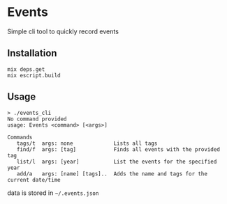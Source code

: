 # Events

Simple cli tool to quickly record events

## Installation

```
mix deps.get
mix escript.build
```
## Usage

```
> ./events_cli
No command provided
usage: Events <command> [<args>]

Commands
   tags/t  args: none             Lists all tags
   find/f  args: [tag]            Finds all events with the provided tag
   list/l  args: [year]           List the events for the specified year
   add/a   args: [name] [tags]..  Adds the name and tags for the current date/time
```

data is stored in `~/.events.json`

